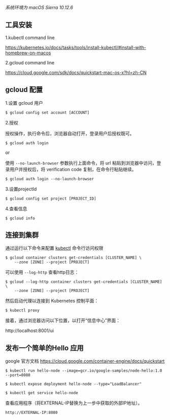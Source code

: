 *系统环境为 macOS Sierra 10.12.6*

## 工具安装

1.kubectl command line

https://kubernetes.io/docs/tasks/tools/install-kubectl/#install-with-homebrew-on-macos

2.gcloud command line

https://cloud.google.com/sdk/docs/quickstart-mac-os-x?hl=zh-CN


## gcloud 配置

1.设置 gcloud 用户

```
$ gcloud config set account [ACCOUNT]
```

2.授权

授权操作，执行命令后，浏览器自动打开，登录用户后授权既可。

```shell
$ gcloud auth login
```

or

使用 `--no-launch-browser` 参数执行上面命令，将 url 粘贴到浏览器中访问，登录用户并授权后，将 verification code 复制，在命令行粘贴继续。

```shell
$ gcloud auth login --no-launch-browser
```

3.设置projectId

```shell
$ gcloud config set project [PROJECT_ID]
```

4.查看信息

```shell
$ gcloud info
```

## 连接到集群

通过运行以下命令来配置 [kubectl](http://kubernetes.io/docs/user-guide/kubectl-overview/) 命令行访问权限

```shell
$ gcloud container clusters get-credentials [CLUSTER_NAME] \
    --zone [ZONE] --project [PROJECT]
```

可以使用 `--log-http` 查看http日志：

```shell
$ gcloud --log-http container clusters get-credentials [CLUSTER_NAME] \
    --zone [ZONE] --project [PROJECT]
```

然后启动代理以连接到 Kubernetes 控制平面：

```shell
$ kubectl proxy
```

接着，通过浏览器访问以下位置，以打开“信息中心”界面：

http://localhost:8001/ui

## 发布一个简单的Hello 应用

google 官方文档 https://cloud.google.com/container-engine/docs/quickstart

```shell
$ kubectl run hello-node --image=gcr.io/google-samples/node-hello:1.0 --port=8080

$ kubectl expose deployment hello-node --type="LoadBalancer"

$ kubectl get service hello-node

```

查看应用程序（将EXTERNAL-IP替换为上一步中获取的外部IP地址）。

```
http://EXTERNAL-IP:8080
```
